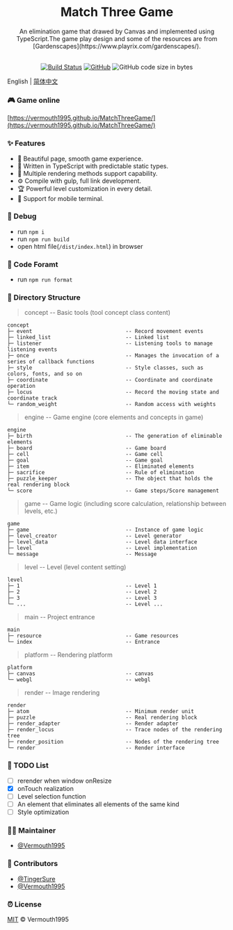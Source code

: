 <h1 align="center">Match Three Game</h1>

<div align="center">
An elimination game that drawed by Canvas and implemented using TypeScript.The game play design and some of the resources are from [Gardenscapes](https://www.playrix.com/gardenscapes/).<br /><br />

[![Build Status](https://img.shields.io/travis/Vermouth1995/MatchThreeGame)](https://travis-ci.org/github/Vermouth1995/MatchThreeGame)
[![GitHub](https://img.shields.io/github/license/vermouth1995/MatchThreeGame?color=blue)](https://github.com/Vermouth1995/MatchThreeGame/blob/master/LICENSE)
![GitHub code size in bytes](https://img.shields.io/github/languages/code-size/Vermouth1995/MatchThreeGame?color=orange)

</div>

English | [简体中文](./README_CN.md)

### 🎮 Game online

[https://vermouth1995.github.io/MatchThreeGame/](https://vermouth1995.github.io/MatchThreeGame/)

### ✨ Features

- 🎀 Beautiful page, smooth game experience.
- 🌼 Written in TypeScript with predictable static types.
- 🏅 Multiple rendering methods support capability.
- ⚙️ Compile with gulp, full link development.
- 🏆 Powerful level customization in every detail.
- 🤳 Support for mobile terminal.

### 🔨 Debug

- run `npm i`
- run `npm run build`
- open html file(`/dist/index.html`) in browser

### 💅 Code Foramt

- run `npm run format`

### 🔖 Directory Structure

> concept -- Basic tools (tool concept class content)

	concept
	├─ event                              -- Record movement events
	├─ linked_list                        -- Linked list
	├─ listener                           -- Listening tools to manage listening events
	├─ once                               -- Manages the invocation of a series of callback functions
	├─ style                              -- Style classes, such as colors, fonts, and so on
	├─ coordinate                         -- Coordinate and coordinate operation
	├─ locus                              -- Record the moving state and coordinate track
	└─ random_weight                      -- Random access with weights

> engine -- Game engine (core elements and concepts in game)

	engine
	├─ birth                              -- The generation of eliminable elements
	├─ board                              -- Game board
	├─ cell                               -- Game cell
	├─ goal                               -- Game goal
	├─ item                               -- Eliminated elements
	├─ sacrifice                          -- Rule of elimination
	├─ puzzle_keeper                      -- The object that holds the real rendering block
	└─ score                              -- Game steps/Score management

> game -- Game logic (including score calculation, relationship between levels, etc.)

	game
	├─ game                               -- Instance of game logic
	├─ level_creator                      -- Level generator
	├─ level_data                         -- Level data interface
	├─ level                              -- Level implementation
	└─ message                            -- Message

> level -- Level (level content setting)

	level
	├─ 1                                  -- Level 1
	├─ 2                                  -- Level 2
	├─ 3                                  -- Level 3
	└─ ...                                -- Level ...

> main -- Project entrance

	main
	├─ resource                           -- Game resources
	└─ index                              -- Entrance

> platform -- Rendering platform

	platform
	├─ canvas                             -- canvas
	└─ webgl                              -- webgl

> render -- Image rendering

	render
	├─ atom                               -- Minimum render unit
	├─ puzzle                             -- Real rendering block
	├─ render_adapter                     -- Render adapter
	├─ render_locus                       -- Trace nodes of the rendering tree
	├─ render_position                    -- Nodes of the rendering tree
	└─ render                             -- Render interface

### 🚧 TODO List

- [ ] rerender when window onResize
- [x] onTouch realization
- [ ] Level selection function
- [ ] An element that eliminates all elements of the same kind
- [ ] Style optimization

### 👩‍💻 Maintainer

- [@Vermouth1995](https://github.com/Vermouth1995)

### 🤝 Contributors

- [@TingerSure](https://github.com/TingerSure)
- [@Vermouth1995](https://github.com/Vermouth1995)

### ⏰ License

[MIT](LICENSE) © Vermouth1995
